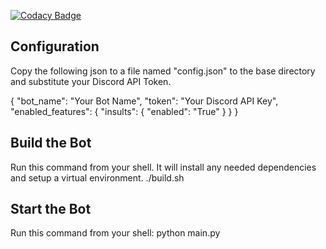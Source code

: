 [![Codacy Badge](https://app.codacy.com/project/badge/Grade/0d18ec4c208743df8101d08d4ce71b82)](https://www.codacy.com?utm_source=github.com&amp;utm_medium=referral&amp;utm_content=Travisivart/TGA-Bot&amp;utm_campaign=Badge_Grade)

## Configuration
Copy the following json to a file named "config.json" to the base directory and substitute your Discord API Token.

{
    "bot_name": "Your Bot Name",
    "token": "Your Discord API Key",
    "enabled_features": {
        "insults": {
            "enabled": "True"
        }
    }
}


## Build the Bot

Run this command from your shell. It will install any needed dependencies and setup a virtual environment.
./build.sh

## Start the Bot

Run this command from your shell:
python main.py
